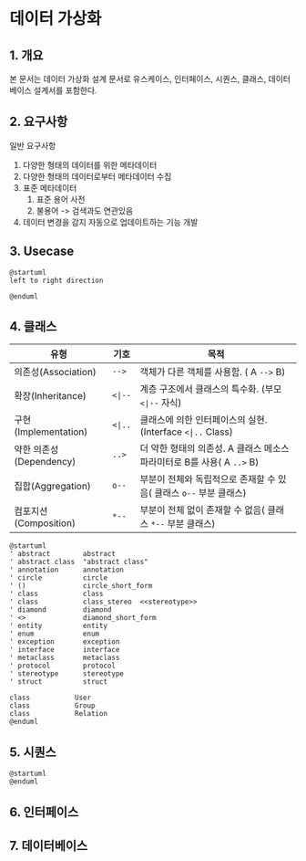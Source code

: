 # 데이터 가상화

## 1. 개요

본 문서는 데이터 가상화 설계 문서로 유스케이스, 인터페이스, 시퀀스, 클래스, 데이터베이스 설계서를 포함한다.

## 2. 요구사항

일반 요구사항

1. 다양한 형태의 데이터를 위한 메타데이터
2. 다양한 형태의 데이터로부터 메타데이터 수집
3. 표준 메타데이터  
   1. 표준 용어 사전  
   2. 불용어 -> 검색과도 연관있음  
4. 데이터 변경을 감지 자동으로 업데이트하는 기능 개발  

## 3. Usecase

```plantuml
@startuml
left to right direction

@enduml
```

## 4. 클래스

| 유형                    | 기호    | 목적                                                                   |
| ----------------------- | ------- | ---------------------------------------------------------------------- |
| 의존성(Association)     | `-->`   | 객체가 다른 객체를 사용함. ( A `-->` B)                                |
| 확장(Inheritance)       | `<\|--` | 계층 구조에서 클래스의 특수화. (부모 `<\|--` 자식)                     |
| 구현(Implementation)    | `<\|..` | 클래스에 의한 인터페이스의 실현. (Interface `<\|..` Class)             |
| 약한 의존성(Dependency) | `..>`   | 더 약한 형태의 의존성. A 클래스 메소스 파라미터로 B를 사용( A `..>` B) |
| 집합(Aggregation)       | `o--`   | 부분이 전체와 독립적으로 존재할 수 있음( 클래스 `o--` 부분 클래스)     |
| 컴포지션(Composition)   | `*--`   | 부분이 전체 없이 존재할 수 없음( 클래스 `*--` 부분 클래스)             |

```plantuml
@startuml
' abstract        abstract
' abstract class  "abstract class"
' annotation      annotation
' circle          circle
' ()              circle_short_form
' class           class
' class           class_stereo  <<stereotype>>
' diamond         diamond
' <>              diamond_short_form
' entity          entity
' enum            enum
' exception       exception
' interface       interface
' metaclass       metaclass
' protocol        protocol
' stereotype      stereotype
' struct          struct

class           User
class           Group
class           Relation
@enduml
```

## 5. 시퀀스

```plantuml
@startuml
@enduml
```

## 6. 인터페이스  

## 7. 데이터베이스
